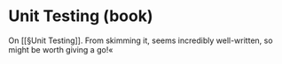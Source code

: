 # Unit Testing (book)

On [[§Unit Testing]]. From skimming it, seems incredibly well-written, so might be worth giving a go!«

<!-- #Readable/Book -->

<!-- {BearID:FC0864DC-EAED-4437-A09B-DB6671E7E3E6-3179-000004EDECA52AED} -->
